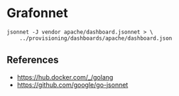 # Grafonnet

```jsonnet
jsonnet -J vendor apache/dashboard.jsonnet > \
    ../provisioning/dashboards/apache/dashboard.json
```

## References

- https://hub.docker.com/_/golang
- https://github.com/google/go-jsonnet